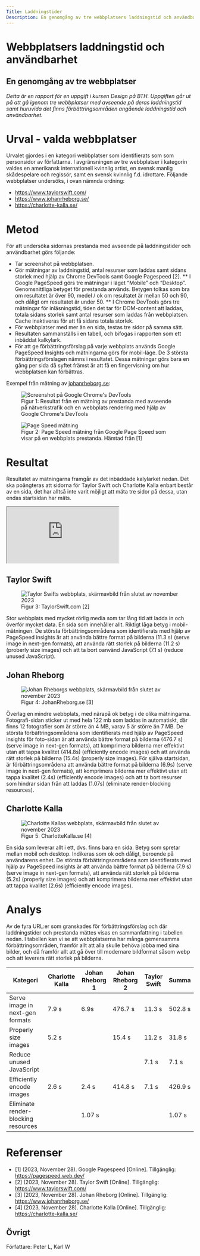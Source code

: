 ```yaml
---
Title: Laddningstider
Description: En genomgång av tre webbplatsers laddningstid och användbarhet.
---
```


# Webbplatsers laddningstid och användbarhet
## En genomgång av tre webbplatser
*Detta är en rapport för en uppgift i kursen Design på BTH. Uppgiften går ut på att gå igenom tre webbplatser med avseende på deras laddningstid samt huruvida det finns förbättringsområden angående laddningstid och användbarhet.*
# Urval - valda webbplatser
Urvalet gjordes i en kategori webbplatser som identifierats som som personsidor av författarna. 
I avgränsningen av tre webbplatser i kategorin valdes en amerikansk internationell kvinnlig artist, en svensk manlig skådespelare och regissör, samt en svensk kvinnlig f.d. idrottare.
Följande webbplatser undersöks, i ovan nämnda ordning:
* https://www.taylorswift.com/
* https://www.johanrheborg.se/
* https://charlotte-kalla.se/

# Metod
För att undersöka sidornas prestanda med avseende på laddningstider och användbarhet görs följande:
* Tar screenshot på webbplatsen.
* Gör mätningar av laddningstid, antal resurser som laddas samt sidans storlek med hjälp av Chrome DevTools samt Google Pagespeed [2].
** I Google PageSpeed görs tre mätningar i läget “Mobile” och “Desktop”. Genomsnittliga betyget för prestanda används. Betygen tolkas som bra om resultatet är över 90, medel / ok om resultatet är mellan 50 och 90, och dåligt om resultatet är under 50.
** I Chrome DevTools görs tre mätningar för inläsningstid, tiden det tar för DOM-content att laddas, totala sidans storlek samt antal resurser som laddas från webbplatsen. Cache inaktiveras för att få sidans totala storlek.
* För webbplatser med mer än en sida, testas tre sidor på samma sätt.
* Resultaten sammanställs i en tabell, och bifogas i rapporten som ett inbäddat kalkylark.
* För att ge förbättringsförslag på varje webbplats används Google PageSpeed Insights och mätningarna görs för mobil-läge. De 3 största förbättringsförslagen nämns i resultatet. Dessa mätningar görs bara en gång per sida då syftet främst är att få en fingervisning om hur webbplatsen kan förbättras. 

Exempel från mätning av [johanrheborg.se](www.johanrheborg.se):

<figure>
<img src="%base_url%/image/laddningstider/dev_tools.png" title="Screenshot på Google Chrome's DevTools">
<figcaption>Figur 1: Resultat från en mätning av prestanda med avseende på nätverkstrafik och en webbplats rendering med hjälp av Google Chrome's DevTools</figcaption>  
</figure>

<figure>
<img src="%base_url%/image/laddningstider/page_speed.png" title="Page Speed mätning">
<figcaption>Figur 2: Page Speed mätning från Google Page Speed som visar på en webbplats prestanda.
Hämtad från [1]</figcaption>  
</figure>

# Resultat
Resultatet av mätningarna framgår av det inbäddade kalylarket nedan. Det ska poängteras att sidorna för Taylor Swift och Charlotte Kalla enbart består av en sida, det har alltså inte varit möjligt att mäta tre sidor på dessa, utan endas startsidan har mäts.

<iframe class='aspect-ratio-16-9' src="https://docs.google.com/spreadsheets/d/e/2PACX-1vTDd8MHKqMECdiXQafknjgWjQW27wB-s9Nz7d-72J1gxAtzN4CRHrWgcUrzxESe3jjY29npFF-AvGkS/pubhtml?gid=0&amp;single=true&amp;widget=true&amp;headers=false"></iframe>

## Taylor Swift
<figure>
<img src="%base_url%/image/laddningstider/taylor_swift.png" title="Taylor Swifts webbplats, skärmavbild från slutet av november 2023">
<figcaption>Figur 3: TaylorSwift.com [2]</figcaption>  
</figure>

Stor webbplats med mycket rörlig media som tar lång tid att ladda in och överför mycket data. En sida som innehåller allt. Riktigt låga betyg i mobil-mätningen. De största förbättringsområdena som identifierats med hjälp av PageSpeed insights är att använda bättre format på bilderna (11.3 s) (serve image in next-gen formats), att använda rätt storlek på bilderna (11.2 s) (proberly size images) och att ta bort oanvänd JavaScript (7.1 s) (reduce unused JavaScript). 

## Johan Rheborg
<figure>
<img src="%base_url%/image/laddningstider/johan_rheborg.png" title="Johan Rheborgs webbplats, skärmavbild från slutet av november 2023">
<figcaption>Figur 4: JohanRheborg.se [3]</figcaption>  
</figure>

Överlag en mindre webbplats, med närapå ok betyg i de olika mätningarna. Fotografi-sidan sticker ut med hela 122 mb som laddas in automatiskt, där finns 12 fotografier som är större än 4 MB, varav 5 är större än 7 MB. De största förbättringsområdena som identifierats med hjälp av PageSpeed insights för foto-sidan är att använda bättre format på bilderna (476.7 s) (serve image in next-gen formats), att komprimera bilderna mer effektivt utan att tappa kvalitet (414.8s) (efficiently encode images) och  att använda rätt storlek på bilderna (15.4s) (properly size images).  För själva startsidan, är förbättringsområdena att använda bättre format på bilderna (6.9s) (serve image in next-gen formats), att komprimera bilderna mer effektivt utan att tappa kvalitet (2.4s) (efficiently encode images) och att ta bort resurser som hindrar sidan från att laddas (1.07s) (eliminate render-blocking resources).

## Charlotte Kalla
<figure>
<img src="%base_url%/image/laddningstider/charlotte_kalla.png" title="Charlotte Kallas webbplats, skärmavbild från slutet av november 2023">
<figcaption>Figur 5: CharlotteKalla.se [4]</figcaption>  
</figure>

En sida som leverar allt i ett, dvs. finns bara en sida. Betyg som spretar mellan mobil och desktop. Indikeras som ok och dåligt, beroende på användarens enhet. De största förbättringsområdena som identifierats med hjälp av PageSpeed insights är att använda bättre format på bilderna (7.9 s) (serve image in next-gen formats), att använda rätt storlek på bilderna (5.2s) (properly size images) och  att komprimera bilderna mer effektivt utan att tappa kvalitet (2.6s) (efficiently encode images).  

# Analys
Av de fyra URL:er som granskades för förbättringsförslag och där laddningstider och prestanda mättes visas en sammanfattning i tabellen nedan. I tabellen kan vi se att webbplatserna har många gemensamma förbättringsområden, framför allt att alla skulle behöva jobba med sina bilder, och då framför allt att gå över till modernare bildformat såsom webp och att leverera rätt storlek på bilderna. 

| Kategori | Charlotte Kalla | Johan Rheborg 1 | Johan Rheborg 2 | Taylor Swift | Summa  |
|-|-|-|-|-|-|
| Serve image in next-gen formats | 7.9 s | 6.9s | 476.7 s | 11.3 s | 502.8 s |
| Properly size images | 5.2 s |  | 15.4 s | 11.2 s | 31.8 s |
| Reduce unused JavaScript |  |  |  | 7.1 s | 7.1 s |
| Efficiently encode images | 2.6 s | 2.4 s | 414.8 s | 7.1 s | 426.9 s |
| Eliminate render-blocking resources |  | 1.07 s |   | | 1.07 s |


# Referenser
* [1] (2023, November 28). Google Pagespeed [Online]. Tillgänglig: https://pagespeed.web.dev/
* [2] (2023, November 28). Taylor Swift [Online]. Tillgänglig: https://www.taylorswift.com/
* [3] (2023, November 28). Johan Rheborg [Online]. Tillgänglig: https://www.johanrheborg.se/
* [4] (2023, November 28). Charlotte Kalla [Online]. Tillgänglig: https://charlotte-kalla.se/

## Övrigt
Författare: Peter L,
Karl W
